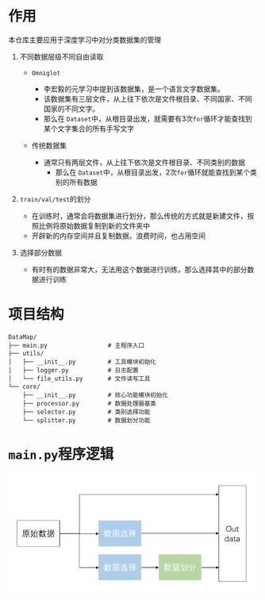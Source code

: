 # 作用

本仓库主要应用于深度学习中对分类数据集的管理

1. 不同数据层级不同自由读取

   - `Omniglot`
     - 李宏毅的元学习中提到该数据集，是一个语言文字数据集。
     - 该数据集有三层文件，从上往下依次是文件根目录、不同国家、不同国家的不同文字。
     - 那么在 `Dataset`中，从根目录出发，就需要有3次`for`循环才能查找到某个文字集合的所有手写文字

   - 传统数据集
     - 通常只有两层文件，从上往下依次是文件根目录、不同类别的数据
       - 那么在 `Dataset`中，从根目录出发，2次`for`循环就能查找到某个类别的所有数据

2. `train/val/test`的划分
   - 在训练时，通常会将数据集进行划分，那么传统的方式就是新建文件，按照比例将原始数据复制到新的文件夹中
   - 开辟新的内存空间并且复制数据，浪费时间，也占用空间

3. 选择部分数据
   - 有时有的数据非常大，无法用这个数据进行训练，那么选择其中的部分数据进行训练

# 项目结构

```
DataMap/
├── main.py                 # 主程序入口
├── utils/
│   ├── __init__.py         # 工具模块初始化
│   ├── logger.py           # 日志配置
│   └── file_utils.py       # 文件读写工具
└── core/
    ├── __init__.py         # 核心功能模块初始化
    ├── processor.py        # 数据处理器基类
    ├── selector.py         # 类别选择功能
    └── splitter.py         # 数据划分功能
```



# `main.py`程序逻辑

![main_flow](./main_flow.png)

